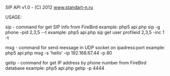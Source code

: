 SIP API v1.0 - (C) 2012 www.standart-n.ru

USAGE:

sip - command for get SIP info from FireBird
example: php5 api.php sip -g phone -pid 2,3,5 --t
example: php5 api.php sip get user profileid 2,3,5 -inc 1 -t

msg - command for send message in UDP socket on ipadress:port
example: php5 api.php msg -s 'hello' -ip 192.168.67.44 -p 80

getip - command for get IP address by phone number from FireBird database
example: php5 api.php getip -p 4444
